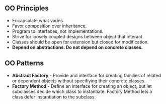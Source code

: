 ## OO Principles
- Encapsulate what varies.
- Favor composition over inheritance.
- Program to interfaces, not implementations.
- Strive for loosely coupled designs between object that interact.
- Classes should be open for extension but closed for modification.
- **Depend on abstractions. Do not depend on concrete classes.**

## OO Patterns
- **Abstract Factory** - Provide and interface for creating families of related or dependent objects without specifiying their concrete classes.
- **Factory Method** - Define an interface for creating an object, but let subclasses decide which class to instantiate. Factory Method lets a class defer instantiation to the subclass.

